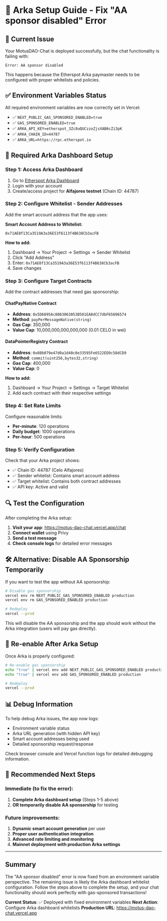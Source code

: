 # 🔧 Arka Setup Guide - Fix "AA sponsor disabled" Error

## 🚨 Current Issue
Your MotusDAO-Chat is deployed successfully, but the chat functionality is failing with:
```
Error: AA sponsor disabled
```

This happens because the Etherspot Arka paymaster needs to be configured with proper whitelists and policies.

## ✅ Environment Variables Status
All required environment variables are now correctly set in Vercel:

- ✅ `NEXT_PUBLIC_GAS_SPONSORED_ENABLED=true`
- ✅ `GAS_SPONSORED_ENABLED=true` 
- ✅ `ARKA_API_KEY=etherspot_3Zc8uQUCzzoZjsXAB6cZi3pK`
- ✅ `ARKA_CHAIN_ID=44787`
- ✅ `ARKA_URL=https://rpc.etherspot.io`

## 🎯 Required Arka Dashboard Setup

### Step 1: Access Arka Dashboard
1. Go to [Etherspot Arka Dashboard](https://arka.etherspot.io)
2. Login with your account
3. Create/access project for **Alfajores testnet** (Chain ID: 44787)

### Step 2: Configure Whitelist - Sender Addresses
Add the smart account address that the app uses:

**Smart Account Address to Whitelist:**
```
0x71AE0f13Ca3519A3a36E53f6113f4B638Cb3acFB
```

**How to add:**
1. Dashboard → Your Project → Settings → Sender Whitelist
2. Click "Add Address"
3. Enter: `0x71AE0f13Ca3519A3a36E53f6113f4B638Cb3acFB`
4. Save changes

### Step 3: Configure Target Contracts
Add the contract addresses that need gas sponsorship:

#### ChatPayNative Contract
- **Address**: `0x5D6895Ac8083063053B501EA8dCC7dbF65696574`
- **Method**: `payPerMessageNative(string)`
- **Gas Cap**: 350,000
- **Value Cap**: 10,000,000,000,000,000 (0.01 CELO in wei)

#### DataPointerRegistry Contract
- **Address**: `0x08b079e47d0a1d40c0e33595Fe6522ED9c58dCD9`
- **Method**: `commit(uint256,bytes32,string)`
- **Gas Cap**: 400,000
- **Value Cap**: 0

**How to add:**
1. Dashboard → Your Project → Settings → Target Whitelist
2. Add each contract with their respective settings

### Step 4: Set Rate Limits
Configure reasonable limits:
- **Per-minute**: 120 operations
- **Daily budget**: 1000 operations
- **Per-hour**: 500 operations

### Step 5: Verify Configuration
Check that your Arka project shows:
- ✅ Chain ID: 44787 (Celo Alfajores)
- ✅ Sender whitelist: Contains smart account address
- ✅ Target whitelist: Contains both contract addresses
- ✅ API key: Active and valid

## 🔍 Test the Configuration

After completing the Arka setup:

1. **Visit your app**: https://motus-dao-chat.vercel.app/chat
2. **Connect wallet** using Privy
3. **Send a test message**
4. **Check console logs** for detailed error messages

## 🛠 Alternative: Disable AA Sponsorship Temporarily

If you want to test the app without AA sponsorship:

```bash
# Disable gas sponsorship
vercel env rm NEXT_PUBLIC_GAS_SPONSORED_ENABLED production
vercel env rm GAS_SPONSORED_ENABLED production

# Redeploy
vercel --prod
```

This will disable the AA sponsorship and the app should work without the Arka integration (users will pay gas directly).

## 🔄 Re-enable After Arka Setup

Once Arka is properly configured:

```bash
# Re-enable gas sponsorship
echo "true" | vercel env add NEXT_PUBLIC_GAS_SPONSORED_ENABLED production
echo "true" | vercel env add GAS_SPONSORED_ENABLED production

# Redeploy
vercel --prod
```

## 📊 Debug Information

To help debug Arka issues, the app now logs:
- Environment variable status
- Arka URL generation (with hidden API key)
- Smart account addresses being used
- Detailed sponsorship request/response

Check browser console and Vercel function logs for detailed debugging information.

## 🎯 Recommended Next Steps

### Immediate (to fix the error):
1. **Complete Arka dashboard setup** (Steps 1-5 above)
2. **OR temporarily disable AA sponsorship** for testing

### Future improvements:
1. **Dynamic smart account generation** per user
2. **Proper user authentication integration**
3. **Advanced rate limiting and monitoring**
4. **Mainnet deployment with production Arka settings**

---

## Summary

The "AA sponsor disabled" error is now fixed from an environment variable perspective. The remaining issue is likely the Arka dashboard whitelist configuration. Follow the steps above to complete the setup, and your chat functionality should work perfectly with gas-sponsored transactions!

**Current Status**: ✅ Deployed with fixed environment variables
**Next Action**: Configure Arka dashboard whitelists
**Production URL**: https://motus-dao-chat.vercel.app
